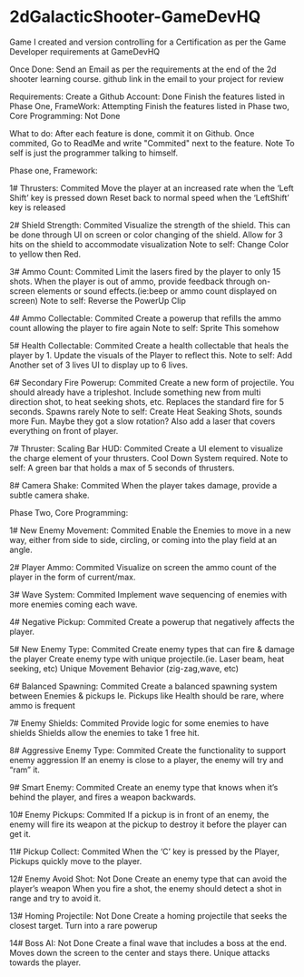 # 2dGalacticShooter-GameDevHQ
Game I created and version controlling for a Certification as per the Game Developer requirements at GameDevHQ

Once Done:
  Send an Email as per the requirements at the end of the 2d shooter learning course.
  github link in the email to your project for review
  
Requirements:
  Create a Github Account: Done
  Finish the features listed in Phase One, FrameWork: Attempting
  Finish the features listed in Phase two, Core Programming: Not Done 

What to do:
After each feature is done, commit it on Github.
Once commited, Go to ReadMe and write "Commited" next to the feature.
Note To self is just the programmer talking to himself.

Phase one, Framework:

1#  Thrusters: Commited
    Move the player at an increased rate when the ‘Left Shift’ key is pressed down
    Reset back to normal speed when the ‘LeftShift’ key is released

2#  Shield Strength: Commited
    Visualize the strength of the shield. This can be done through UI on screen or color changing of the shield.
    Allow for 3 hits on the shield to accommodate visualization
    Note to self: Change Color to yellow then Red.

3#  Ammo Count: Commited
    Limit the lasers fired by the player to only 15 shots.
    When the player is out of ammo, provide feedback through on-screen elements or sound effects.(ie:beep or ammo count displayed on screen)
      Note to self: Reverse the PowerUp Clip

4#  Ammo Collectable: Commited
    Create a powerup that refills the ammo count allowing the player to fire again
      Note to self: Sprite This somehow

5#  Health Collectable: Commited
    Create a health collectable that heals the player by 1. Update the visuals of the Player to reflect this.
    Note to self: Add Another set of 3 lives UI to display up to 6 lives.
    
6#  Secondary Fire Powerup: Commited
    Create a new form of projectile. You should already have a tripleshot. Include something new from multi direction shot, to heat seeking shots, etc.
    Replaces the standard fire for 5 seconds.
    Spawns rarely
    Note to self: Create Heat Seaking Shots, sounds more Fun. Maybe they got a slow rotation?
      Also add a laser that covers everything on front of player.
    
7#  Thruster: Scaling Bar HUD: Commited
    Create a UI element to visualize the charge element of your thrusters.
    Cool Down System required.
    Note to self: A green bar that holds a max of 5 seconds of thrusters.
    
8#  Camera Shake: Commited
    When the player takes damage, provide a subtle camera shake.


Phase Two, Core Programming:

1#  New Enemy Movement: Commited
    Enable the Enemies to move in a new way, either from side to side, circling, or coming into the play field at an angle.
    
2#  Player Ammo: Commited
    Visualize on screen the ammo count of the player in the form of current/max.
    
3#  Wave System: Commited
    Implement wave sequencing of enemies with more enemies coming each wave.
    
4#  Negative Pickup: Commited
    Create a powerup that negatively affects the player.
    
5#  New Enemy Type: Commited
    Create enemy types that can fire & damage the player
    Create enemy type with unique projectile.(ie. Laser beam, heat seeking, etc)
    Unique Movement Behavior (zig-zag,wave, etc)
    
6#  Balanced Spawning: Commited
    Create a balanced spawning system between Enemies & pickups
    Ie. Pickups like Health should be rare, where ammo is frequent
    
7#  Enemy Shields: Commited
    Provide logic for some enemies to have shields
    Shields allow the enemies to take 1 free hit.
    
8#  Aggressive Enemy Type: Commited
    Create the functionality to support enemy aggression
    If an enemy is close to a player, the enemy will try and “ram” it.
    
9#  Smart Enemy: Commited
    Create an enemy type that knows when it’s behind the player, and fires a weapon backwards.
    
10#  Enemy Pickups: Commited
     If a pickup is in front of an enemy, the enemy will fire its weapon at the pickup to destroy it before the player can get it.
     
11#  Pickup Collect: Commited
     When the ‘C’ key is pressed by the Player, Pickups quickly move to the player.
     
12#  Enemy Avoid Shot: Not Done
     Create an enemy type that can avoid the player’s weapon
     When you fire a shot, the enemy should detect a shot in range and try to avoid it.
     
13#  Homing Projectile: Not Done
     Create a homing projectile that seeks the closest target.
     Turn into a rare powerup
     
14#  Boss AI: Not Done
     Create a final wave that includes a boss at the end.
     Moves down the screen to the center and stays there.
     Unique attacks towards the player.
     
